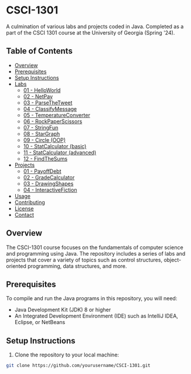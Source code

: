 # CSCI-1301

A culmination of various labs and projects coded in Java. Completed as a part of the CSCI 1301 course at the University of Georgia (Spring '24).

## Table of Contents
- [Overview](#overview)
- [Prerequisites](#prerequisites)
- [Setup Instructions](#setup-instructions)
- [Labs](#labs)
  - [01 - HelloWorld](https://github.com/sseth30/CSCI-1301/tree/033d5a81a3ae591a8f61fb4130c2019ca179a2f0/Labs/01%20-%20HelloWorld)
  - [02 - NetPay](#02---netpay)
  - [03 - ParseTheTweet](#03---parsethetweet)
  - [04 - ClassifyMessage](#04---classifymessage)
  - [05 - TemperatureConverter](#05---temperatureconverter)
  - [06 - RockPaperScissors](#06---rockpaperscissors)
  - [07 - StringFun](#07---stringfun)
  - [08 - StarGraph](#08---stargraph)
  - [09 - Circle (OOP)](#09---circle-oop)
  - [10 - StatCalculator (basic)](#10---statcalculator-basic)
  - [11 - StatCalculator (advanced)](#11---statcalculator-advanced)
  - [12 - FindTheSums](#12---findthesums)
- [Projects](#projects)
  - [01 - PayoffDebt](#01---payoffdebt)
  - [02 - GradeCalculator](#02---gradecalculator)
  - [03 - DrawingShapes](#03---drawingshapes)
  - [04 - InteractiveFiction](#04---interactivefiction)
- [Usage](#usage)
- [Contributing](#contributing)
- [License](#license)
- [Contact](#contact)

## Overview

The CSCI-1301 course focuses on the fundamentals of computer science and programming using Java. The repository includes a series of labs and projects that cover a variety of topics such as control structures, object-oriented programming, data structures, and more.

## Prerequisites

To compile and run the Java programs in this repository, you will need:

- Java Development Kit (JDK) 8 or higher
- An Integrated Development Environment (IDE) such as IntelliJ IDEA, Eclipse, or NetBeans

## Setup Instructions

1. Clone the repository to your local machine:

```bash
git clone https://github.com/yourusername/CSCI-1301.git
